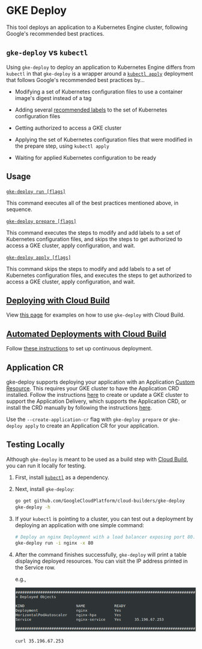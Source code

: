 # GKE Deploy

This tool deploys an application to a Kubernetes Engine cluster, following
Google's recommended best practices.

## `gke-deploy` vs `kubectl`

Using `gke-deploy` to deploy an application to Kubernetes Engine differs from
`kubectl` in that `gke-deploy` is a wrapper around a [`kubectl
apply`](https://kubernetes.io/docs/reference/generated/kubectl/kubectl-commands#apply)
deployment that follows Google's recommended best practices by...

*   Modifying a set of Kubernetes configuration files to use a container image's
    digest instead of a tag

*   Adding several [recommended
    labels](https://kubernetes.io/docs/concepts/overview/working-with-objects/common-labels/#labels)
    to the set of Kubernetes configuration files

*   Getting authorized to access a GKE cluster

*   Applying the set of Kubernetes configuration files that were modified in the
    prepare step, using `kubectl apply`

*   Waiting for applied Kubernetes configuration to be ready

## Usage

[`gke-deploy run [flags]`](doc/gke-deploy_run.md)

This command executes all of the best practices mentioned above, in sequence.

[`gke-deploy prepare [flags]`](doc/gke-deploy_prepare.md)

This command executes the steps to modify and add labels to a set of Kubernetes
configuration files, and skips the steps to get authorized to access a GKE
cluster, apply configuration, and wait.

[`gke-deploy apply [flags]`](doc/gke-deploy_apply.md)

This command skips the steps to modify and add labels to a set of Kubernetes
configuration files, and executes the steps to get authorized to access a GKE
cluster, apply configuration, and wait.

## [Deploying with Cloud Build](doc/deploying-with-cloud-build.md)

View [this page](doc/deploying-with-cloud-build.md) for examples on how to use
`gke-deploy` with Cloud Build.

## [Automated Deployments with Cloud Build](doc/automated-deployments.md)

Follow [these instructions](doc/automated-deployments.md) to set up continuous
deployment.

## Application CR

gke-deploy supports deploying your application with an Application
[Custom Resource](https://kubernetes.io/docs/concepts/extend-kubernetes/api-extension/custom-resources/).
This requires your GKE cluster to have the Application CRD installed. Follow the
instructions
[here](https://cloud-dot-devsite.googleplex.com/kubernetes-engine/docs/how-to/add-on/application-delivery)
to create or update a GKE cluster to support the Application
Delivery, which supports the Application CRD, or install the CRD manually by
following the instructions
[here](https://github.com/kubernetes-sigs/application#installing-the-crd).

Use the `--create-application-cr` flag with `gke-deploy prepare` or `gke-deploy
apply` to create an Application CR for your application.

## Testing Locally

Although `gke-deploy` is meant to be used as a build step with [Cloud
Build](https://cloud.google.com/cloud-build/), you can run it locally for testing.

1.  First, install
    [`kubectl`](https://kubernetes.io/docs/tasks/tools/install-kubectl/) as a
    dependency.

2.  Next, install `gke-deploy`:

    ```bash
    go get github.com/GoogleCloudPlatform/cloud-builders/gke-deploy
    gke-deploy -h
    ```

3.  If your `kubectl` is pointing to a cluster, you can test out a deployment by
    deploying an application with one simple command:

    ```bash
    # Deploy an nginx Deployment with a load balancer exposing port 80.
    gke-deploy run -i nginx -x 80
    ```

4.  After the command finishes successfully, `gke-deploy` will print a table
    displaying deployed resources. You can visit the IP address printed in the
    Service row.

    e.g.,

    ![deployed-resources](doc/deployed-resources.png)

    ```bash
    curl 35.196.67.253
    ```

